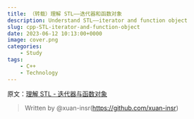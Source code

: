 ```yaml
---
title: （转载）理解 STL——迭代器和函数对象
description: Understand STL——iterator and function object
slug: cpp-STL-iterator-and-function-object
date: 2023-06-12 10:13:00+0000
image: cover.png
categories:
    - Study
tags:
    - C++
    - Technology
---
```


原文：[理解 STL - 迭代器与函数对象](https://xuan-insr.github.io/cpp/%E7%90%86%E8%A7%A3%20STL%20-%20%E8%BF%AD%E4%BB%A3%E5%99%A8%E4%B8%8E%E5%87%BD%E6%95%B0%E5%AF%B9%E8%B1%A1/)


> Written by @xuan-insr(https://github.com/xuan-insr)
